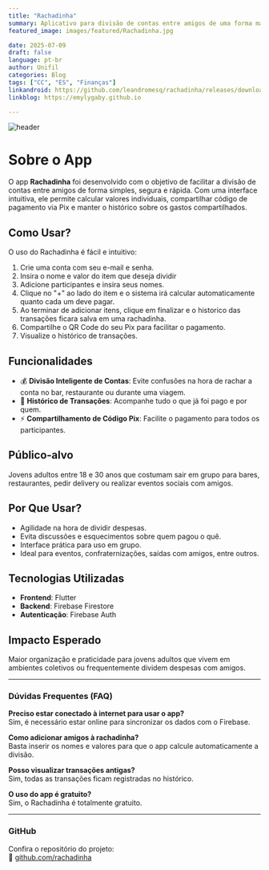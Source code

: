 ```yaml
---
title: "Rachadinha"
summary: Aplicativo para divisão de contas entre amigos de uma forma mais fácil nos rolês.
featured_image: images/featured/Rachadinha.jpg 

date: 2025-07-09
draft: false
language: pt-br
author: Unifil
categories: Blog
tags: ["CC", "ES", "Finanças"] 
linkandroid: https://github.com/leandromesq/rachadinha/releases/download/v0.1.0-alpha/rachadinha-0.1.0-alpha.apk
linkblog: https://emylygaby.github.io

---
```


![header](https://capsule-render.vercel.app/api?type=slice&height=240&color=83CC61&text=Rachadinha&fontColor=FFFFFF)

# Sobre o App

O app **Rachadinha** foi desenvolvido com o objetivo de facilitar a divisão de contas entre amigos de forma simples, segura e rápida. Com uma interface intuitiva, ele permite calcular valores individuais, compartilhar código de pagamento via Pix e manter o histórico sobre os gastos compartilhados.

## Como Usar?

O uso do Rachadinha é fácil e intuitivo:

1. Crie uma conta com seu e-mail e senha.
2. Insira o nome e valor do item que deseja dividir
3. Adicione participantes e insira seus nomes.
4. Clique no "+" ao lado do item e o sistema irá calcular automaticamente quanto cada um deve pagar.
5. Ao terminar de adicionar itens, clique em finalizar e o historico das transações ficara salva em uma rachadinha.
6. Compartilhe o QR Code do seu Pix para facilitar o pagamento.
7. Visualize o histórico de transações.

## Funcionalidades

- 💰 **Divisão Inteligente de Contas**: Evite confusões na hora de rachar a conta no bar, restaurante ou durante uma viagem.
- 🧾 **Histórico de Transações**: Acompanhe tudo o que já foi pago e por quem.
- ⚡ **Compartilhamento de Código Pix**: Facilite o pagamento para todos os participantes.

## Público-alvo

Jovens adultos entre 18 e 30 anos que costumam sair em grupo para bares, restaurantes, pedir delivery ou realizar eventos sociais com amigos.

## Por Que Usar?

- Agilidade na hora de dividir despesas.
- Evita discussões e esquecimentos sobre quem pagou o quê.
- Interface prática para uso em grupo.
- Ideal para eventos, confraternizações, saídas com amigos, entre outros.

## Tecnologias Utilizadas

- **Frontend**: Flutter  
- **Backend**: Firebase Firestore  
- **Autenticação**: Firebase Auth

## Impacto Esperado

Maior organização e praticidade para jovens adultos que vivem em ambientes coletivos ou frequentemente dividem despesas com amigos.

---

### Dúvidas Frequentes (FAQ)

**Preciso estar conectado à internet para usar o app?**  
Sim, é necessário estar online para sincronizar os dados com o Firebase.

**Como adicionar amigos à rachadinha?**  
Basta inserir os nomes e valores para que o app calcule automaticamente a divisão.

**Posso visualizar transações antigas?**  
Sim, todas as transações ficam registradas no histórico.

**O uso do app é gratuito?**  
Sim, o Rachadinha é totalmente gratuito.

---


### GitHub

Confira o repositório do projeto:  
🔗 [github.com/rachadinha](https://github.com/leandromesq/rachadinha)
